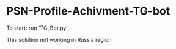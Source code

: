 # PSN-Profile-Achivment-TG-bot

To start: run 'TG_Bot.py'

This solution not working in Russia region
